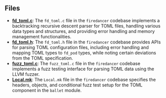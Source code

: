 
## Files
- **[fd_toml.c](toml/fd_toml.c.driver.md)**: The `fd_toml.c` file in the `firedancer` codebase implements a backtracking recursive descent parser for TOML files, handling various data types and structures, and providing error handling and memory management functionalities.
- **[fd_toml.h](toml/fd_toml.h.driver.md)**: The `fd_toml.h` file in the `firedancer` codebase provides APIs for parsing TOML configuration files, including error handling and mapping TOML types to `fd_pod` types, while noting certain deviations from the TOML specification.
- **[fuzz_toml.c](toml/fuzz_toml.c.driver.md)**: The `fuzz_toml.c` file in the `firedancer` codebase implements a fuzz testing interface for parsing TOML data using the LLVM fuzzer.
- **[Local.mk](toml/Local.mk.driver.md)**: The `Local.mk` file in the `firedancer` codebase specifies the headers, objects, and conditional fuzz test setup for the TOML component in the `ballet` module.
